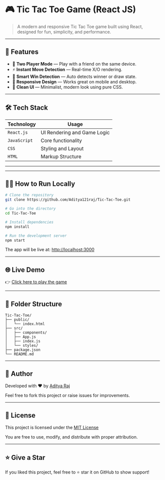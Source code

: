 # 🎮 Tic Tac Toe Game (React JS)

> A modern and responsive Tic Tac Toe game built using React, designed for fun, simplicity, and performance.


---

## 🚀 Features

- 🎯 **Two Player Mode** — Play with a friend on the same device.
- ⚡ **Instant Move Detection** — Real-time X/O rendering.
- 🧠 **Smart Win Detection** — Auto detects winner or draw state.
- 📱 **Responsive Design** — Works great on mobile and desktop.
- 🌙 **Clean UI** — Minimalist, modern look using pure CSS.

---

## 🛠️ Tech Stack

| Technology   | Usage                        |
|--------------|------------------------------|
| `React.js`   | UI Rendering and Game Logic  |
| `JavaScript` | Core functionality           |
| `CSS`        | Styling and Layout           |
| `HTML`       | Markup Structure             |

---

---

## 🧑‍💻 How to Run Locally

```bash
# Clone the repository
git clone https://github.com/Aditya121raj/Tic-Tac-Toe.git

# Go into the directory
cd Tic-Tac-Toe

# Install dependencies
npm install

# Run the development server
npm start
```

The app will be live at: [http://localhost:3000](http://localhost:5001)

---

## 🌐 Live Demo

👉 [Click here to play the game](https://aditya121raj.github.io/Tic-Tac-Toe)

---

## 📁 Folder Structure

```
Tic-Tac-Toe/
├── public/
│   └── index.html
├── src/
│   ├── components/
│   ├── App.js
│   ├── index.js
│   └── styles/
├── package.json
└── README.md
```

---

## 👤 Author

Developed with ❤️ by [Aditya Raj](https://github.com/Aditya121raj)

Feel free to fork this project or raise issues for improvements.

---

## 📜 License

This project is licensed under the [MIT License](LICENSE)

You are free to use, modify, and distribute with proper attribution.

---

## ⭐ Give a Star

If you liked this project, feel free to ⭐ star it on GitHub to show support!

